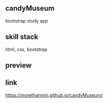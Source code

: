 ## candyMuseum
bootstrap study app

## skill stack
html, css, bootstrap

## preview

## link

https://morethanmin.github.io/candyMuseum/
